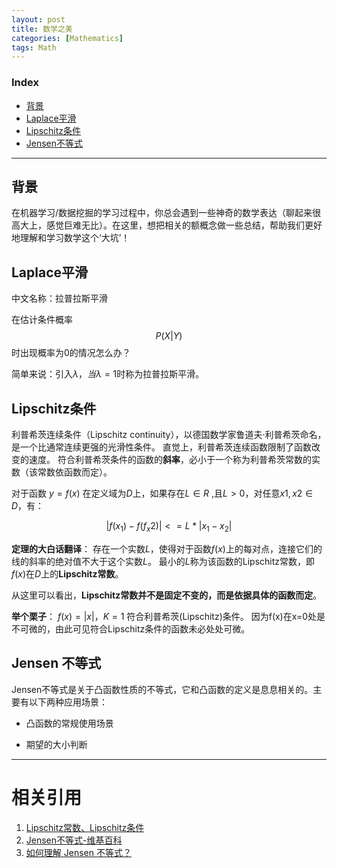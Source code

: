```yaml
---
layout: post
title: 数学之美
categories: [Mathematics]
tags: Math
---
```


### Index
<!-- TOC -->
- [背景](#背景)
- [Laplace平滑](#Laplace平滑)
- [Lipschitz条件](#Lipschitz条件)
- [Jensen不等式](#Jensen不等式)
<!-- /TOC -->

---
## 背景
在机器学习/数据挖掘的学习过程中，你总会遇到一些神奇的数学表达（聊起来很高大上，感觉巨难无比）。在这里，想把相关的额概念做一些总结，帮助我们更好地理解和学习数学这个‘大坑’！


## Laplace平滑
中文名称：拉普拉斯平滑

在估计条件概率$$P(X|Y)$$时出现概率为0的情况怎么办？

简单来说：引入$λ，当λ=1$时称为拉普拉斯平滑。


## Lipschitz条件
利普希茨连续条件（Lipschitz continuity），以德国数学家鲁道夫·利普希茨命名，是一个比通常连续更强的光滑性条件。
直觉上，利普希茨连续函数限制了函数改变的速度。
符合利普希茨条件的函数的**斜率**，必小于一个称为利普希茨常数的实数（该常数依函数而定）。

对于函数 $y=f(x)$ 在定义域为$D$上，如果存在$L∈R$ ,且$L>0$，对任意$x1,x2∈D$，有： 

$$
\begin{equation}
   |f(x_1)-f(f_x2)| <= L*|x_1-x_2|
\end{equation}
$$

**定理的大白话翻译**：
存在一个实数$L$，使得对于函数$f(x)$上的每对点，连接它们的线的斜率的绝对值不大于这个实数$L$。
最小的$L$称为该函数的Lipschitz常数，即$f(x)$在$D$上的**Lipschitz常数**。

从这里可以看出，**Lipschitz常数并不是固定不变的，而是依据具体的函数而定**。

**举个栗子**：
$f(x)=|x|，K=1$  符合利普希茨(Lipschitz)条件。
因为f(x)在x=0处是不可微的，由此可见符合Lipschitz条件的函数未必处处可微。 


## Jensen 不等式
Jensen不等式是关于凸函数性质的不等式，它和凸函数的定义是息息相关的。主要有以下两种应用场景：
- 凸函数的常规使用场景

- 期望的大小判断






---
# 相关引用
1. [Lipschitz常数、Lipschitz条件](https://blog.csdn.net/Chaolei3/article/details/81202544)
2. [Jensen不等式-维基百科](https://en.wikipedia.org/wiki/Jensen%27s_inequality)
3. [如何理解 Jensen 不等式？](https://www.zhihu.com/question/53866462)
